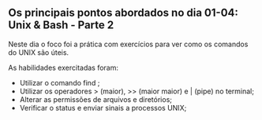 ## Os principais pontos abordados no dia 01-04: Unix & Bash - Parte 2

Neste dia o foco foi a prática com exercícios para ver como os comandos do UNIX são úteis.

As habilidades exercitadas foram:

* Utilizar o comando find ;
* Utilizar os operadores > (maior), >> (maior maior) e | (pipe) no terminal;
* Alterar as permissões de arquivos e diretórios;
* Verificar o status e enviar sinais a processos UNIX;